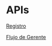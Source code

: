 # APIs

[Registro](APIs%20059691d154ad421abbf7f195cee48c5c/Registro%20681d3471dfac49e2aed862db4aae5271.md)

[Flujo de Gerente](APIs%20059691d154ad421abbf7f195cee48c5c/Flujo%20de%20Gerente%2098fbb080151944b78b74e5500018855f.md)